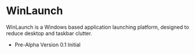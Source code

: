 # WinLaunch
WinLaunch is a Windows based application launching platform, designed to reduce desktop and taskbar clutter.

* Pre-Alpha Version 0.1 Initial
